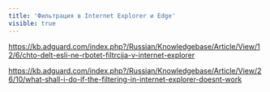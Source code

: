 ```yaml
---
title: 'Фильтрация в Internet Explorer и Edge'
visible: true
---
```



https://kb.adguard.com/index.php?/Russian/Knowledgebase/Article/View/12/6/chto-delt-esli-ne-rbotet-filtrcija-v-internet-explorer

https://kb.adguard.com/index.php?/Russian/Knowledgebase/Article/View/26/10/what-shall-i-do-if-the-filtering-in-internet-explorer-doesnt-work
